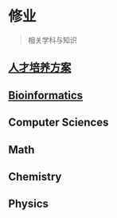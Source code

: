 # 修业

> 相关学科与知识



## [人才培养方案](0-人才培养方案)





## [Bioinformatics](Bioinformatics)



## Computer Sciences



## Math



## Chemistry



## Physics

